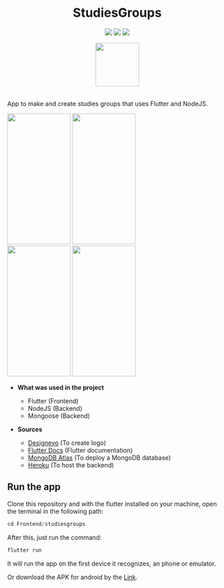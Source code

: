 <div align="center">

<h1>StudiesGroups</h1>

![](https://github-size-badge.herokuapp.com/jonh14lk/StudiesGroups.svg) ![](https://img.shields.io/badge/last%20commit-September-yellow) ![](https://img.shields.io/badge/Dart-83.9%25-blue)

<img src="https://i.ibb.co/z8G71vL/logo.png" width="100" height="100"/>

</div>

<br>

App to make and create studies groups that uses Flutter and NodeJS.

<div align="row">
<img src="https://i.ibb.co/Fwq0CWn/Whats-App-Image-2020-09-14-at-20-03-18.jpg" width="145" height="300"/>
<img src="https://i.ibb.co/5KWDhd3/Whats-App-Image-2020-09-14-at-20-03-18-1.jpg" width="145" height="300"/>
</div>

<div align="row">
<img src="https://i.ibb.co/0r5pRFD/Whats-App-Image-2020-09-14-at-20-03-18-2.jpg" width="145" height="300"/>
<img src="https://i.ibb.co/BZBZnzg/Whats-App-Image-2020-09-14-at-20-03-18-3.jpg" width="145" height="300"/>
</div>

- **What was used in the project**
	- Flutter (Frontend)
	- NodeJS (Backend)
	- Mongoose (Backend)

- **Sources**
  - [Designevo](https://www.designevo.com/) (To create logo)
  - [Flutter Docs](https://flutter.dev/docs) (Flutter documentation)
  - [MongoDB Atlas](https://www.mongodb.com/cloud/atlas) (To deploy a MongoDB database)
  - [Heroku](www.heroku.com) (To host the backend)

## Run the app

Clone this repository and with the flutter installed on your machine, open the terminal in the following path:

```c
cd Frontend/studiesgroups
```
After this, just run the command:

```c
flutter run
```

It will run the app on the first device it recognizes, an phone or emulator.

Or download the APK for android by the [Link](https://github.com/jonh14lk/StudiesGroups/blob/master/Frontend/studiesgroups/app-release.apk).
